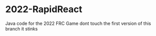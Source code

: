 # 2022-RapidReact
Java code for the 2022 FRC Game 
dont touch the first version of this branch it stinks

